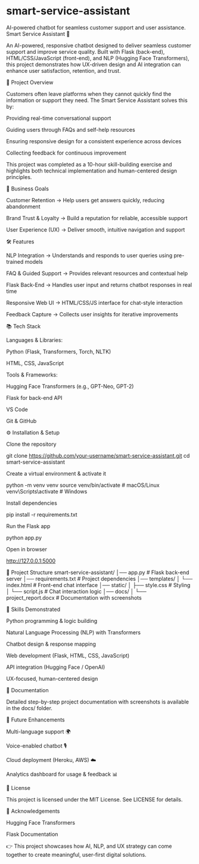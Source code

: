# smart-service-assistant
AI-powered chatbot for seamless customer support and user assistance.
Smart Service Assistant 🤖

An AI-powered, responsive chatbot designed to deliver seamless customer support and improve service quality.
Built with Flask (back-end), HTML/CSS/JavaScript (front-end), and NLP (Hugging Face Transformers), this project demonstrates how UX-driven design and AI integration can enhance user satisfaction, retention, and trust.

🚀 Project Overview

Customers often leave platforms when they cannot quickly find the information or support they need.
The Smart Service Assistant solves this by:

Providing real-time conversational support

Guiding users through FAQs and self-help resources

Ensuring responsive design for a consistent experience across devices

Collecting feedback for continuous improvement

This project was completed as a 10-hour skill-building exercise and highlights both technical implementation and human-centered design principles.

🎯 Business Goals

Customer Retention → Help users get answers quickly, reducing abandonment

Brand Trust & Loyalty → Build a reputation for reliable, accessible support

User Experience (UX) → Deliver smooth, intuitive navigation and support

🛠️ Features

NLP Integration → Understands and responds to user queries using pre-trained models

FAQ & Guided Support → Provides relevant resources and contextual help

Flask Back-End → Handles user input and returns chatbot responses in real time

Responsive Web UI → HTML/CSS/JS interface for chat-style interaction

Feedback Capture → Collects user insights for iterative improvements

📚 Tech Stack

Languages & Libraries:

Python (Flask, Transformers, Torch, NLTK)

HTML, CSS, JavaScript

Tools & Frameworks:

Hugging Face Transformers (e.g., GPT-Neo, GPT-2)

Flask for back-end API

VS Code

Git & GitHub

⚙️ Installation & Setup

Clone the repository

git clone https://github.com/your-username/smart-service-assistant.git
cd smart-service-assistant


Create a virtual environment & activate it

python -m venv venv
source venv/bin/activate   # macOS/Linux
venv\Scripts\activate      # Windows


Install dependencies

pip install -r requirements.txt


Run the Flask app

python app.py


Open in browser

http://127.0.0.1:5000

📂 Project Structure
smart-service-assistant/
│── app.py                 # Flask back-end server
│── requirements.txt       # Project dependencies
│── templates/
│   └── index.html         # Front-end chat interface
│── static/
│   ├── style.css          # Styling
│   └── script.js          # Chat interaction logic
│── docs/
│   └── project_report.docx   # Documentation with screenshots

🧠 Skills Demonstrated

Python programming & logic building

Natural Language Processing (NLP) with Transformers

Chatbot design & response mapping

Web development (Flask, HTML, CSS, JavaScript)

API integration (Hugging Face / OpenAI)

UX-focused, human-centered design

📸 Documentation

Detailed step-by-step project documentation with screenshots is available in the docs/ folder.

🚧 Future Enhancements

Multi-language support 🌍

Voice-enabled chatbot 🎙️

Cloud deployment (Heroku, AWS) ☁️

Analytics dashboard for usage & feedback 📊

📜 License

This project is licensed under the MIT License. See LICENSE
 for details.

🙌 Acknowledgements

Hugging Face Transformers

Flask Documentation

👉 This project showcases how AI, NLP, and UX strategy can come together to create meaningful, user-first digital solutions.
